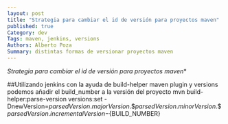 ```yaml
---
layout: post
title: "Strategia para cambiar el id de versión para proyectos maven"
published: true
Category: dev
Tags: maven, jenkins, versions
Authors: Alberto Poza
Summary: distintas formas de versionar proyectos maven
---
```

*Strategia para cambiar el id de versión para proyectos maven**

##Utilizando jenkins
con la ayuda de build-helper maven plugin y versions podemos añadir el build_number a la versión del proyecto
  mvn build-helper:parse-version versions:set -DnewVersion=${parsedVersion.majorVersion}.\${parsedVersion.minorVersion}.\${parsedVersion.incrementalVersion}-${BUILD_NUMBER}
  
  


